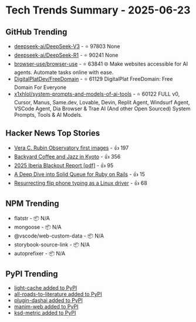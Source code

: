 # Tech Trends Summary - 2025-06-23

## GitHub Trending
- [deepseek-ai/DeepSeek-V3](https://github.com/deepseek-ai/DeepSeek-V3) - ⭐ 97803
  None
- [deepseek-ai/DeepSeek-R1](https://github.com/deepseek-ai/DeepSeek-R1) - ⭐ 90241
  None
- [browser-use/browser-use](https://github.com/browser-use/browser-use) - ⭐ 63841
  🌐 Make websites accessible for AI agents. Automate tasks online with ease.
- [DigitalPlatDev/FreeDomain](https://github.com/DigitalPlatDev/FreeDomain) - ⭐ 61129
  DigitalPlat FreeDomain: Free Domain For Everyone
- [x1xhlol/system-prompts-and-models-of-ai-tools](https://github.com/x1xhlol/system-prompts-and-models-of-ai-tools) - ⭐ 60122
  FULL v0, Cursor, Manus, Same.dev, Lovable, Devin, Replit Agent, Windsurf Agent, VSCode Agent, Dia Browser & Trae AI (And other Open Sourced) System Prompts, Tools & AI Models.

## Hacker News Top Stories
- [Vera C. Rubin Observatory first images](https://rubinobservatory.org/news/rubin-first-look/cosmic-treasure-chest) - 👍 197
- [Backyard Coffee and Jazz in Kyoto](https://thedeletedscenes.substack.com/p/backyard-coffee-and-jazz-in-kyoto) - 👍 356
- [2025 Iberia Blackout Report [pdf]](https://media.licdn.com/dms/document/media/v2/D4D1FAQGcyyYYrelkNg/feedshare-document-pdf-analyzed/B4DZeBtlohGsAk-/0/1750227910090?e=1750896000&v=beta&t=uEftse3BPsTjdLQ3DmjoVkadhUGqf7-MfYj_6UnSS28) - 👍 95
- [A Deep Dive into Solid Queue for Ruby on Rails](https://blog.appsignal.com/2025/06/18/a-deep-dive-into-solid-queue-for-ruby-on-rails.html) - 👍 15
- [Resurrecting flip phone typing as a Linux driver](https://github.com/FoxMoss/libt9) - 👍 68

## NPM Trending
- flatstr - 📦 N/A
- mongoose - 📦 N/A
- @vscode/web-custom-data - 📦 N/A
- storybook-source-link - 📦 N/A
- autoprefixer - 📦 N/A

## PyPI Trending
- [light-cache added to PyPI](https://pypi.org/project/light-cache/)
- [all-roads-to-literature added to PyPI](https://pypi.org/project/all-roads-to-literature/)
- [plugin-dashai added to PyPI](https://pypi.org/project/plugin-dashai/)
- [manim-web added to PyPI](https://pypi.org/project/manim-web/)
- [ksd-metric added to PyPI](https://pypi.org/project/ksd-metric/)
